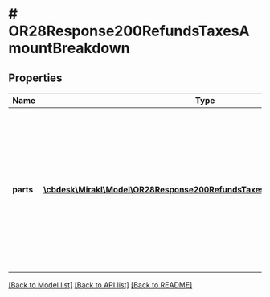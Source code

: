 # # OR28Response200RefundsTaxesAmountBreakdown

## Properties

Name | Type | Description | Notes
------------ | ------------- | ------------- | -------------
**parts** | [**\cbdesk\Mirakl\Model\OR28Response200RefundsTaxesAmountBreakdownParts[]**](OR28Response200RefundsTaxesAmountBreakdownParts.md) | The parts which constitute the total amount. &lt;br/&gt;Each part can have different invoicing rules. The sum of the amount of each part is equal to the total amount. Multiple parts can be returned in tax mode TAX_INCLUDED. | [optional]

[[Back to Model list]](../../README.md#models) [[Back to API list]](../../README.md#endpoints) [[Back to README]](../../README.md)
